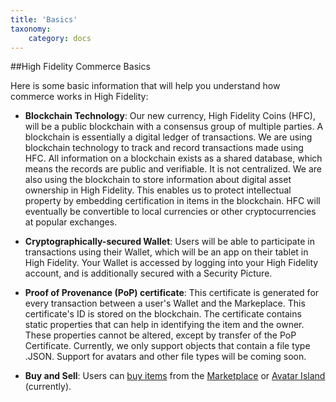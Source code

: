 ```yaml
---
title: 'Basics'
taxonomy:
	category: docs
---
```




##High Fidelity Commerce Basics

Here is some basic information that will help you understand how commerce works in High Fidelity:

* **Blockchain Technology**: Our new currency, High Fidelity Coins (HFC), will be a public blockchain with a consensus group of multiple parties. A blockchain is essentially a digital ledger of transactions. We are using blockchain technology to track and record transactions made using HFC. All information on a blockchain exists as a shared database, which means the records are public and verifiable. It is not centralized. We are also using the blockchain to store information about digital asset ownership in High Fidelity. This enables us to protect intellectual property by embedding certification in items in the blockchain. HFC will eventually be convertible to local currencies or other cryptocurrencies at popular exchanges. 

* **Cryptographically-secured Wallet**: Users will be able to participate in transactions using their Wallet, which will be an app on their tablet in High Fidelity. Your Wallet is accessed by logging into your High Fidelity account, and is additionally secured with a Security Picture. 

* **Proof of Provenance (PoP) certificate**: This certificate is generated for every transaction between a user's Wallet and the Markeplace. This certificate's ID is stored on the blockchain. The certificate contains static properties that can help in identifying the item and the owner. These properties cannot be altered, except by transfer of the PoP Certificate. Currently, we only support objects that contain a file type .JSON. Support for avatars and other file types will be coming soon. 

* **Buy and Sell**: Users can [buy items](https://docs.highfidelity.com/high-fidelity-commerce/marketplace/buy) from the [Marketplace](https://www.highfidelity.com/marketplace/) or [Avatar Island](https://docs.highfidelity.com/high-fidelity-commerce/marketplace/buy) (currently). 
